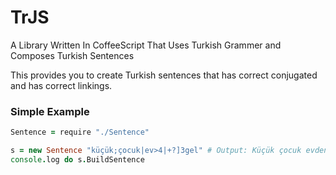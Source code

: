 # TrJS
A Library Written In CoffeeScript That Uses Turkish Grammer and Composes Turkish Sentences


This provides you to create Turkish sentences that has correct conjugated and has correct linkings.

### Simple Example
```coffeescript
Sentence = require "./Sentence"	

s = new Sentence "küçük;çocuk|ev>4|+?]3gel" # Output: Küçük çocuk evden gelecek mi?
console.log do s.BuildSentence
```
